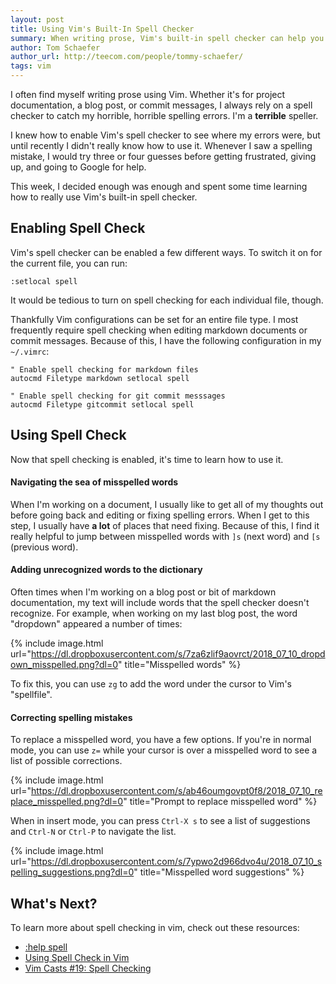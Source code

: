 ```yaml
---
layout: post
title: Using Vim's Built-In Spell Checker
summary: When writing prose, Vim's built-in spell checker can help you out if you know how to use it
author: Tom Schaefer
author_url: http://teecom.com/people/tommy-schaefer/
tags: vim
---
```


I often find myself writing prose using Vim. Whether it's for project
documentation, a blog post, or commit messages, I always rely on a spell checker
to catch my horrible, horrible spelling errors. I'm a **terrible** speller.

I knew how to enable Vim's spell checker to see where my errors were, but until
recently I didn't really know how to use it. Whenever I saw a spelling mistake,
I would try three or four guesses before getting frustrated, giving up, and
going to Google for help.

This week, I decided enough was enough and spent some time learning how to
really use Vim's built-in spell checker.

## Enabling Spell Check

Vim's spell checker can be enabled a few different ways. To switch it on for the
current file, you can run:

```
:setlocal spell
```

It would be tedious to turn on spell checking for each individual file, though.

Thankfully Vim configurations can be set for an entire file type. I most
frequently require spell checking when editing markdown documents or commit
messages. Because of this, I have the following configuration in my `~/.vimrc`:

```
" Enable spell checking for markdown files
autocmd Filetype markdown setlocal spell

" Enable spell checking for git commit messsages
autocmd Filetype gitcommit setlocal spell
```

## Using Spell Check

Now that spell checking is enabled, it's time to learn how to use it.

#### Navigating the sea of misspelled words

When I'm working on a document, I usually like to get all of my thoughts out
before going back and editing or fixing spelling errors. When I get to this
step, I usually have **a lot** of places that need fixing. Because of this, I
find it really helpful to jump between misspelled words with `]s` (next word)
and `[s` (previous word).

#### Adding unrecognized words to the dictionary

Often times when I'm working on a blog post or bit of markdown documentation, my
text will include words that the spell checker doesn't recognize. For example,
when working on my last blog post, the word "dropdown" appeared a number of
times:

{% include image.html
           url="https://dl.dropboxusercontent.com/s/7za6zlif9aovrct/2018_07_10_dropdown_misspelled.png?dl=0"
           title="Misspelled words" %}

To fix this, you can use `zg` to add the word under the cursor to Vim's
"spellfile".

#### Correcting spelling mistakes

To replace a misspelled word, you have a few options. If you're in normal mode,
you can use `z=` while your cursor is over a misspelled word to see a list of
possible corrections.

{% include image.html
           url="https://dl.dropboxusercontent.com/s/ab46oumgovpt0f8/2018_07_10_replace_misspelled.png?dl=0"
           title="Prompt to replace misspelled word" %}

When in insert mode, you can press `Ctrl-X s` to see a list of suggestions and
`Ctrl-N` or `Ctrl-P` to navigate the list.

{% include image.html
           url="https://dl.dropboxusercontent.com/s/7ypwo2d966dvo4u/2018_07_10_spelling_suggestions.png?dl=0"
           title="Misspelled word suggestions" %}

## What's Next?

To learn more about spell checking in vim, check out these resources:

- [:help spell](http://vimdoc.sourceforge.net/htmldoc/spell.html)
- [Using Spell Check in Vim](http://thejakeharding.com/tutorial/2012/06/13/using-spell-check-in-vim.html)
- [Vim Casts #19: Spell Checking](http://vimcasts.org/episodes/spell-checking/)
